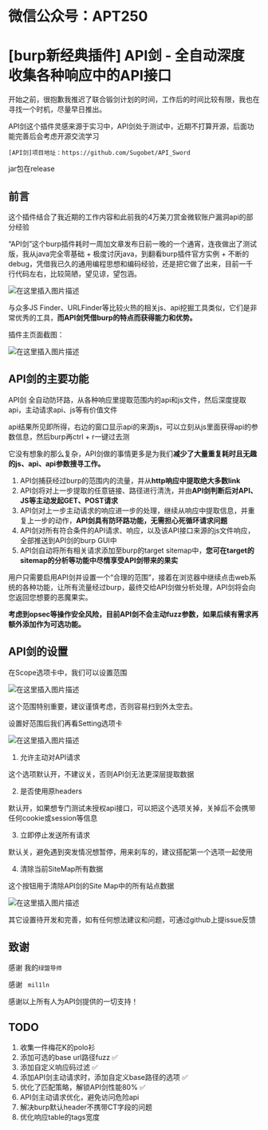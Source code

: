 # 微信公众号：APT250
# [burp新经典插件] API剑 -  全自动深度 收集各种响应中的API接口

开始之前，很抱歉我推迟了联合锻剑计划的时间，工作后的时间比较有限，我也在寻找一个时机，尽量早日推出。

API剑这个插件灵感来源于实习中，API剑处于测试中，近期不打算开源，后面功能完善后会考虑开源交流学习

	[API剑]项目地址：https://github.com/Sugobet/API_Sword

jar包在release
## 前言

这个插件结合了我近期的工作内容和此前我的4万美刀赏金微软账户漏洞api的部分经验

“API剑”这个burp插件耗时一周加文章发布日前一晚的一个通宵，连夜做出了测试版，我从java完全零基础 + 极度讨厌java，到翻看burp插件官方实例 + 不断的debug，凭借我已久的通用编程思想和编码经验，还是把它做了出来，目前一千行代码左右，比较简陋，望见谅，望包涵。

![在这里插入图片描述](https://i-blog.csdnimg.cn/direct/388ed286aff845ce8863640b37d4636e.png)

与众多JS Finder、URLFinder等比较火热的相关js、api挖掘工具类似，它们是非常优秀的工具，**而API剑凭借burp的特点而获得能力和优势。**

插件主页面截图：

![在这里插入图片描述](https://i-blog.csdnimg.cn/direct/c23a7d7924924224810dc777c0e4e1bc.png)

## API剑的主要功能

API剑 全自动防环路，从各种响应里提取范围内的api和js文件，然后深度提取api，主动请求api、js等有价值文件

api结果所见即所得，右边的窗口显示api的来源js，可以立刻从js里面获得api的参数信息，然后burp再ctrl + r一键过去测

它没有想象的那么复杂，API剑做的事情更多是为我们**减少了大量重复耗时且无趣的js、api、api参数搜寻工作。**

1. API剑捕获经过burp的范围内的流量，并从**http响应中提取绝大多数link**
2. API剑将对上一步提取的任意链接、路径进行清洗，并由**API剑判断后对API、JS等主动发起GET、POST请求**
3. API剑对上一步主动请求的响应进一步的处理，继续从响应中提取信息，并重复上一步的动作，**API剑具有防环路功能，无需担心死循环请求问题**
4. API剑对所有符合条件的API请求、响应，以及该API接口来源的js文件响应，全部推送到API剑的burp GUI中
5. API剑自动将所有相关请求添加至burp的target sitemap中，**您可在target的sitemap的分析等功能中尽情享受API剑带来的果实**

用户只需要启用API剑并设置一个“合理的范围”，接着在浏览器中继续点击web系统的各种功能，让所有流量经过burp，最终交给API剑做分析处理，API剑将会向您返回您想要的恶魔果实。

**考虑到opsec等操作安全风险，目前API剑不会主动fuzz参数，如果后续有需求再额外添加作为可选功能。**

## API剑的设置

在Scope选项卡中，我们可以设置范围

![在这里插入图片描述](https://i-blog.csdnimg.cn/direct/d99fe948bccf4783b1a04ea10fed64be.png)

这个范围特别重要，建议谨慎考虑，否则容易扫到外太空去。

设置好范围后我们再看Setting选项卡

![在这里插入图片描述](https://i-blog.csdnimg.cn/direct/bad9daf34c75401d886b0a4101b02534.png)

1. 允许主动对API请求

这个选项默认开，不建议关，否则API剑无法更深层提取数据

2. 是否使用原headers

默认开，如果想专门测试未授权api接口，可以把这个选项关掉，关掉后不会携带任何cookie或session等信息

3. 立即停止发送所有请求

默认关，避免遇到突发情况想暂停，用来刹车的，建议搭配第一个选项一起使用

4. 清除当前SiteMap所有数据

这个按钮用于清除API剑的Site Map中的所有站点数据

![在这里插入图片描述](https://i-blog.csdnimg.cn/direct/d7e8eca0e2994a65b9bae2abb8554e69.png)

其它设置待开发和完善，如有任何想法建议和问题，可通过github上提issue反馈

## 致谢

感谢 我的`绿盟导师`

感谢 ` mil1ln`

感谢以上所有人为API剑提供的一切支持！

## TODO

1. 收集一件梅花K的polo衫
2. 添加可选的base url路径fuzz ✅
3. 添加自定义响应码过滤 ✅
4. 添加API剑主动请求时，添加自定义base路径的选项 ✅
5. 优化了匹配策略，解锁API剑性能80% ✅
6. API剑主动请求优化，避免访问危险api
7. 解决burp默认header不携带CT字段的问题
8. 优化响应table的tags宽度
